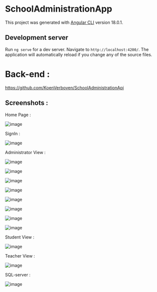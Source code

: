 # SchoolAdministrationApp

This project was generated with [Angular CLI](https://github.com/angular/angular-cli) version 18.0.1.

## Development server

Run `ng serve` for a dev server. Navigate to `http://localhost:4200/`. The application will automatically reload if you change any of the source files.

# Back-end :
https://github.com/KoenVerboven/SchoolAdministrationApi

## Screenshots :
Home Page :

![image](https://github.com/user-attachments/assets/15db3863-5f3c-4bdf-a4e3-521e5ec6bb46)

SignIn :

![image](https://github.com/user-attachments/assets/f3e95585-5f78-42b7-a055-ed4499251ead)

Administrator View :

![image](https://github.com/user-attachments/assets/0fd8bc65-9ee8-49c3-ba20-2020baa4005f)

![image](https://github.com/user-attachments/assets/e1ea1fbc-1a97-4f59-a03c-2dbe7cc98d24)

![image](https://github.com/user-attachments/assets/32c75e5a-0adf-43f4-ba39-09cd17989a16)

![image](https://github.com/user-attachments/assets/d6986c7f-8106-45e8-8651-9cd835371e3e)

![image](https://github.com/user-attachments/assets/d66b8028-6581-4b0b-8f8c-b37717e820a2)

![image](https://github.com/user-attachments/assets/5aa9771d-9d20-40b6-b618-f8356e552da6)

![image](https://github.com/user-attachments/assets/b97c07a1-31f0-4368-b33c-9bec5f19e71f)

![image](https://github.com/user-attachments/assets/393342b3-0e6f-4690-b9c1-52155f0dd5a5)


Student View :

![image](https://github.com/user-attachments/assets/afbd0ffc-abe5-420d-86d1-f5d2694bb4ee)

Teacher View :

![image](https://github.com/user-attachments/assets/6572617a-b85d-4d4d-b656-676cd6c9ebb6)

SQL-server :

![image](https://github.com/user-attachments/assets/63025142-f4e7-4d35-a371-f3a26314073a)




















